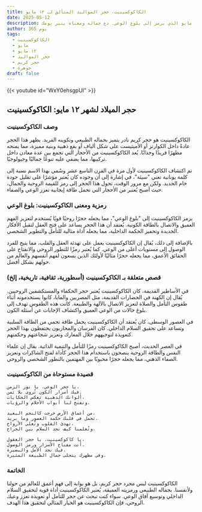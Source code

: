```yaml
---
title: الكاكوكسينيت، حجر المواليد المتألق لـ ١٢ مايو
date: 2025-05-12
description: اشعر بأهمية الكاكوكسينيت، حجر المواليد لـ ١٢ مايو الذي يرمز إلى بلوغ الوعي. دع جماله ومعناه ينير يومك.
author: 365 يوم
tags:
  - الكاكوكسينيت
  - مايو
  - ١٢ مايو
  - حجر المواليد
  - حجر كريم
  - جوهرة
draft: false
---
```


{{< youtube id="WxY0ehsgpUI" >}}

## حجر الميلاد لشهر ١٢ مايو: الكاكوكسينيت

### وصف الكاكوكسينيت

الكاكوكسينيت هو حجر كريم نادر يتميز بجماله الطبيعي وتكوينه الفريد. يظهر هذا الحجر عادةً داخل الكوارتز أو الأميثيست على شكل ألياف أو بقع ذهبية وبنية مميزة، مما يمنحه مظهرًا فريدًا وجذابًا. يُعد الكاكوكسينيت من الأحجار التي تجمع بين عدة معادن داخل تركيبها، مما يضفي عليه تنوعًا جماليًا وجيولوجيًا.

تم اكتشاف الكاكوكسينيت لأول مرة في القرن التاسع عشر وسُمي بهذا الاسم نسبة إلى كلمة يونانية تعني "سيئة"، في إشارة إلى أن وجوده كان يُعتبر مؤشرًا على تقليل جودة خام الحديد. ولكن مع مرور الوقت، تحول هذا الحجر إلى رمز للقيمة الروحية والجمال، حيث أصبح يُعتبر من الأحجار التي تحمل طاقة إيجابية تعزز الوعي والصفاء.

### رمزية ومعنى الكاكوكسينيت: بلوغ الوعي

يرمز الكاكوكسينيت إلى "بلوغ الوعي"، مما يجعله حجرًا روحيًا قويًا يُستخدم لتعزيز الفهم العميق والاتصال بالطاقة الكونية. يُعتقد أن هذا الحجر يساعد على فتح العقل لتقبل الأفكار الجديدة وتحفيز الحكمة الداخلية، مما يجعله أداة مثالية للتأمل والتطوير الشخصي.

بالإضافة إلى ذلك، يُقال إن الكاكوكسينيت يعمل على تهدئة العقل والقلب، مما يتيح للفرد الوصول إلى مستويات أعلى من الوعي. كما يُعتبر رمزًا للتطور الروحي والانفتاح على الحقائق الأعمق، مما يجعله حجرًا مثاليًا لأولئك الذين يسعون لفهم أنفسهم والعالم من حولهم بشكل أفضل.

### قصص متعلقة بـ الكاكوكسينيت (أسطورية، ثقافية، تاريخية، إلخ)

في الأساطير القديمة، كان الكاكوكسينيت يُعتبر حجر الحكماء والمستكشفين الروحيين. يُقال إن الكهنة في الحضارات القديمة، مثل المصريين والمايا، كانوا يستخدمونه أثناء طقوس التأمل والصلاة لتعزيز الاتصال بالآلهة والطبيعة. كانت هذه الطقوس تهدف إلى بلوغ حالات من الوعي العميق واكتشاف الإجابات عن أسئلة الكون.

في العصور الوسطى، كان يُعتقد أن الكاكوكسينيت يحمل طاقة تحمي من الطاقة السلبية وتساعد على تحقيق السلام الداخلي. كان الفرسان والمحاربون يحتفظون بهذا الحجر كتعويذة لتوجيههم خلال المعارك وتعزيز شجاعتهم وحكمتهم.

في العصر الحديث، أصبح الكاكوكسينيت رمزًا للتأمل والتنمية الذاتية. يقال إن علماء النفس والطاقة الروحية ينصحون باستخدام هذا الحجر كأداة لفتح الشاكرات وتعزيز الصفاء الذهني، مما يجعله حجرًا محبوبًا بين المهتمين بالتطور الشخصي والروحي.

### قصيدة مستوحاة من الكاكوكسينيت

```
يا حجر الوعي، يا نور الزمن،  
فيك أسرار الكون تُروى بلا ثمن.  
ألوانك الذهبية تعكس الحكايات،  
وتفتح لنا أبواب الأحلام والرؤيات.

من أعماق الأرض خرجت كالنجم البعيد،  
تحمل في قلبك حكمة العصور وما يريد.  
تهدئ القلوب وتُعلي الأرواح،  
وتُعلمنا كيف نجد السلام بين الجراح.

يا كاكوكسينيت، يا حجر العقول،  
أنت مفتاح الأسرار ورمز الوصول.  
فيك نجد الأمل والبصيرة،  
وفي مظهرك يتجلى جمال الطبيعة المثيرة.
```

### الخاتمة

الكاكوكسينيت ليس مجرد حجر كريم، بل هو بوابة إلى فهم أعمق للعالم من حولنا ولأنفسنا. بجماله الطبيعي ورمزيته العميقة، يُعتبر الكاكوكسينيت أداة قوية لتحقيق السلام الداخلي وتوسيع آفاق الوعي. سواء كنت تبحث عن حجر للتأمل أو تعويذة تعزز وعيك الروحي، فإن الكاكوكسينيت هو الخيار المثالي لتحقيق هذا الهدف.